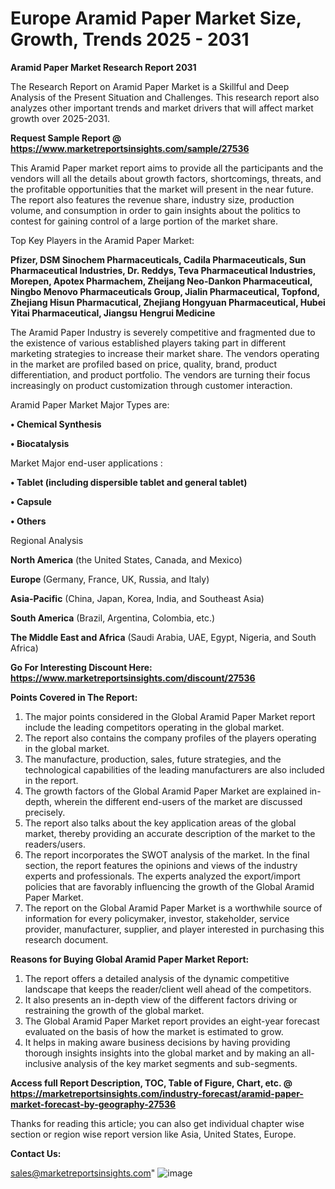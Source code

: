 # Europe Aramid Paper Market Size, Growth, Trends 2025 - 2031

<strong>Aramid Paper Market Research Report 2031</strong>

The Research Report on Aramid Paper Market is a Skillful and Deep Analysis of the Present Situation and Challenges. This research report also analyzes other important trends and market drivers that will affect market growth over 2025-2031.

<strong>Request Sample Report @ <a href=https://www.marketreportsinsights.com/sample/27536>https://www.marketreportsinsights.com/sample/27536</a></strong>

This Aramid Paper market report aims to provide all the participants and the vendors will all the details about growth factors, shortcomings, threats, and the profitable opportunities that the market will present in the near future. The report also features the revenue share, industry size, production volume, and consumption in order to gain insights about the politics to contest for gaining control of a large portion of the market share.

Top Key Players in the Aramid Paper Market:

<strong>Pfizer, DSM Sinochem Pharmaceuticals, Cadila Pharmaceuticals, Sun Pharmaceutical Industries, Dr. Reddys, Teva Pharmaceutical Industries, Morepen, Apotex Pharmachem, Zheijang Neo-Dankon Pharmaceutical, Ningbo Menovo Pharmaceuticals Group, Jialin Pharmaceutical, Topfond, Zhejiang Hisun Pharmacutical, Zhejiang Hongyuan Pharmaceutical, Hubei Yitai Pharmaceutical, Jiangsu Hengrui Medicine</strong>

The Aramid Paper Industry is severely competitive and fragmented due to the existence of various established players taking part in different marketing strategies to increase their market share. The vendors operating in the market are profiled based on price, quality, brand, product differentiation, and product portfolio. The vendors are turning their focus increasingly on product customization through customer interaction.

Aramid Paper Market Major Types are:

<strong>• Chemical Synthesis

• Biocatalysis</strong>

Market Major end-user applications :

<strong>• Tablet (including dispersible tablet and general tablet)

• Capsule

• Others</strong>

Regional Analysis

</u><strong><b>North America</b></strong> (the United States, Canada, and Mexico)

<strong><b>Europe </b></strong>(Germany, France, UK, Russia, and Italy)

<strong><b>Asia-Pacific</b></strong> (China, Japan, Korea, India, and Southeast Asia)

<strong><b>South America</b></strong> (Brazil, Argentina, Colombia, etc.)

<strong><b>The Middle East and Africa</b></strong> (Saudi Arabia, UAE, Egypt, Nigeria, and South Africa)

<strong>Go For Interesting Discount Here: <a href=https://www.marketreportsinsights.com/discount/27536>https://www.marketreportsinsights.com/discount/27536</a></strong>

<strong>Points Covered in The Report:</strong>
<ol>
  <li>The major points considered in the Global Aramid Paper Market report include the leading competitors operating in the global market.</li>
  <li>The report also contains the company profiles of the players operating in the global market.</li>
  <li>The manufacture, production, sales, future strategies, and the technological capabilities of the leading manufacturers are also included in the report.</li>
  <li>The growth factors of the Global Aramid Paper Market are explained in-depth, wherein the different end-users of the market are discussed precisely.</li>
  <li>The report also talks about the key application areas of the global market, thereby providing an accurate description of the market to the readers/users.</li>
  <li>The report incorporates the SWOT analysis of the market. In the final section, the report features the opinions and views of the industry experts and professionals. The experts analyzed the export/import policies that are favorably influencing the growth of the Global Aramid Paper Market.</li>
  <li>The report on the Global Aramid Paper Market is a worthwhile source of information for every policymaker, investor, stakeholder, service provider, manufacturer, supplier, and player interested in purchasing this research document.</li>
</ol>
<strong>Reasons for Buying Global Aramid Paper Market Report:</strong>

<ol>
  <li>The report offers a detailed analysis of the dynamic competitive landscape that keeps the reader/client well ahead of the competitors.</li>
  <li>It also presents an in-depth view of the different factors driving or restraining the growth of the global market.</li>
  <li>The Global Aramid Paper Market report provides an eight-year forecast evaluated on the basis of how the market is estimated to grow.</li>
  <li>It helps in making aware business decisions by having providing thorough insights insights into the global market and by making an all-inclusive analysis of the key market segments and sub-segments.</li>
</ol>
<strong>Access full Report Description, TOC, Table of Figure, Chart, etc. @ <a href=https://marketreportsinsights.com/industry-forecast/aramid-paper-market-forecast-by-geography-27536>https://marketreportsinsights.com/industry-forecast/aramid-paper-market-forecast-by-geography-27536</a></strong>


Thanks for reading this article; you can also get individual chapter wise section or region wise report version like Asia, United States, Europe.

<strong>Contact Us:</strong>

sales@marketreportsinsights.com"
![image](https://github.com/user-attachments/assets/aec10c97-990f-460b-aa3a-67ce4e10e1de)
